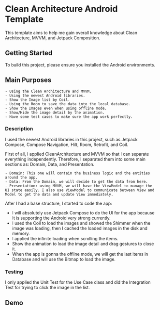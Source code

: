 # Clean Architecture Android Template

This template aims to help me gain overall knowledge about Clean Architecture, MVVM, and Jetpack Composition.

## Getting Started

To build this project, please ensure you installed the Android environments.

## Main Purposes

```
- Using the Clean Architecture and MVVM.
- Using the newest Android libraries.
- Show the Image list by Coil.
- Using the Room to save the data into the local database.
- Show the Images even when using offline mode.
- Show/Hide the image detail by the animation.
- Have some test cases to make sure the app work perfectly.
```

### Description

I used the newest Android libraries in this project, such as Jetpack Compose, Compose Navigation, Hilt, Room, Retrofit, and Coil.

First of all, I applied CleanArchitecture and MVVM so that I can separate everything independently. Therefore, I separated them into some main sections as: Domain, Data, and Presentation.

```
- Domain: This one will contain the business logic and the entities around the app.
- Data: From the Domain, we will decide to get the data from here.
- Presentation: using MVVM, we will have the ViewModel to manage the UI state easily. I also use ViewModel to communicate between View and Model to get the data and update View immediately.
```

After I had a base structure, I started to code the app:

- I will absolutely use Jetpack Compose to do the UI for the app because It is supporting the Android very strong currently.
- I used the Coil to load the images and showed the Shimmer when the image was loading, then I cached the loaded images in the disk and memory.
- I applied the infinite loading when scrolling the items.
- Show the animation to load the image detail and drag gestures to close it.
- When the app is gonna the offline mode, we will get the last items in Database and will use the Bitmap to load the image.

### Testing

I only applied the Unit Test for the Use Case class and did the Integration Test for trying to click the image in the list.

## Demo

